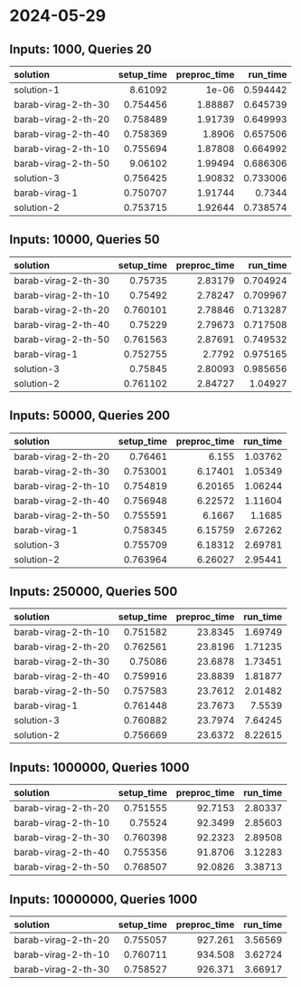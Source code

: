 # 2024-05-29

## Inputs: 1000, Queries 20

| solution            |   setup_time |   preproc_time |   run_time |
|:--------------------|-------------:|---------------:|-----------:|
| solution-1          |     8.61092  |        1e-06   |   0.594442 |
| barab-virag-2-th-30 |     0.754456 |        1.88887 |   0.645739 |
| barab-virag-2-th-20 |     0.758489 |        1.91739 |   0.649993 |
| barab-virag-2-th-40 |     0.758369 |        1.8906  |   0.657506 |
| barab-virag-2-th-10 |     0.755694 |        1.87808 |   0.664992 |
| barab-virag-2-th-50 |     9.06102  |        1.99494 |   0.686306 |
| solution-3          |     0.756425 |        1.90832 |   0.733006 |
| barab-virag-1       |     0.750707 |        1.91744 |   0.7344   |
| solution-2          |     0.753715 |        1.92644 |   0.738574 |

## Inputs: 10000, Queries 50

| solution            |   setup_time |   preproc_time |   run_time |
|:--------------------|-------------:|---------------:|-----------:|
| barab-virag-2-th-30 |     0.75735  |        2.83179 |   0.704924 |
| barab-virag-2-th-10 |     0.75492  |        2.78247 |   0.709967 |
| barab-virag-2-th-20 |     0.760101 |        2.78846 |   0.713287 |
| barab-virag-2-th-40 |     0.75229  |        2.79673 |   0.717508 |
| barab-virag-2-th-50 |     0.761563 |        2.87691 |   0.749532 |
| barab-virag-1       |     0.752755 |        2.7792  |   0.975165 |
| solution-3          |     0.75845  |        2.80093 |   0.985656 |
| solution-2          |     0.761102 |        2.84727 |   1.04927  |

## Inputs: 50000, Queries 200

| solution            |   setup_time |   preproc_time |   run_time |
|:--------------------|-------------:|---------------:|-----------:|
| barab-virag-2-th-20 |     0.76461  |        6.155   |    1.03762 |
| barab-virag-2-th-30 |     0.753001 |        6.17401 |    1.05349 |
| barab-virag-2-th-10 |     0.754819 |        6.20165 |    1.06244 |
| barab-virag-2-th-40 |     0.756948 |        6.22572 |    1.11604 |
| barab-virag-2-th-50 |     0.755591 |        6.1667  |    1.1685  |
| barab-virag-1       |     0.758345 |        6.15759 |    2.67262 |
| solution-3          |     0.755709 |        6.18312 |    2.69781 |
| solution-2          |     0.763964 |        6.26027 |    2.95441 |

## Inputs: 250000, Queries 500

| solution            |   setup_time |   preproc_time |   run_time |
|:--------------------|-------------:|---------------:|-----------:|
| barab-virag-2-th-10 |     0.751582 |        23.8345 |    1.69749 |
| barab-virag-2-th-20 |     0.762561 |        23.8196 |    1.71235 |
| barab-virag-2-th-30 |     0.75086  |        23.6878 |    1.73451 |
| barab-virag-2-th-40 |     0.759916 |        23.8839 |    1.81877 |
| barab-virag-2-th-50 |     0.757583 |        23.7612 |    2.01482 |
| barab-virag-1       |     0.761448 |        23.7673 |    7.5539  |
| solution-3          |     0.760882 |        23.7974 |    7.64245 |
| solution-2          |     0.756669 |        23.6372 |    8.22615 |

## Inputs: 1000000, Queries 1000

| solution            |   setup_time |   preproc_time |   run_time |
|:--------------------|-------------:|---------------:|-----------:|
| barab-virag-2-th-20 |     0.751555 |        92.7153 |    2.80337 |
| barab-virag-2-th-10 |     0.75524  |        92.3499 |    2.85603 |
| barab-virag-2-th-30 |     0.760398 |        92.2323 |    2.89508 |
| barab-virag-2-th-40 |     0.755356 |        91.8706 |    3.12283 |
| barab-virag-2-th-50 |     0.768507 |        92.0826 |    3.38713 |

## Inputs: 10000000, Queries 1000

| solution            |   setup_time |   preproc_time |   run_time |
|:--------------------|-------------:|---------------:|-----------:|
| barab-virag-2-th-20 |     0.755057 |        927.261 |    3.56569 |
| barab-virag-2-th-10 |     0.760711 |        934.508 |    3.62724 |
| barab-virag-2-th-30 |     0.758527 |        926.371 |    3.66917 |